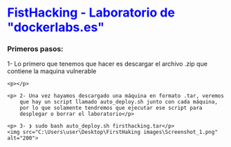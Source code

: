 <div >
    <h1 style="color: blue;" aling="center">FistHacking - Laboratorio de "dockerlabs.es"</h1>
    <h3>Primeros pasos:</h3>
    <p> 1- Lo primero que tenemos que hacer es descargar el archivo .zip que contiene la maquina vulnerable</p>
    
    <p></p>

    <p> 2- Una vez hayamos descargado una máquina en formato .tar, veremos
        que hay un script llamado auto_deploy.sh junto con cada máquina,
        por lo que solamente tendremos que ejecutar ese script para
        desplegar o borrar el laboratorio</p>

    <p> 3- ❯ sudo bash auto_deploy.sh firsthacking.tar</p>
    <img src="C:\Users\user\Desktop\FirstHaking images\Screenshot_1.png" alt="200">
</div>
